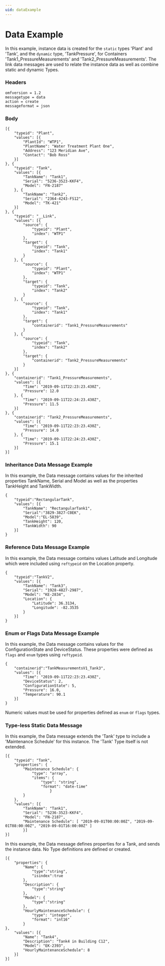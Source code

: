 ```yaml
---
uid: dataExample
---
```


# Data Example

	
In this example, instance data is created for the `static` types \'Plant\' and \'Tank\', and the `dynamic` type, \'TankPressure\', for Containers 
\'Tank1_PressureMeasurements\' and \'Tank2_PressureMeasurements\'. The link data messages are used to relate the instance data as well as combine static and dynamic Types.

### Headers

	omfversion = 1.2
	messagetype = data
	action = create
	messageformat = json

### Body

	[{
		"typeid": "Plant",
		"values": [{
			"PlantId": "WTP1",
			"PlantName": "Water Treatment Plant One",
			"Address": "123 Meridian Ave",
			"Contact": "Bob Ross"
		}]
	}, {
		"typeid": "Tank",
		"values": [{
			"TankName": "Tank1",
			"Serial": "5236-3523-KKF4",
			"Model": "FN-2187"
		}, {
			"TankName": "Tank2",
			"Serial": "2364-4243-FS12",
			"Model": "TK-421"			
		}]	
	}, {
		"typeid": "__Link",
		"values": [{
			"source": {
				"typeid": "Plant",
				"index": "WTP1"
			},
			"target": {
				"typeid": "Tank",
				"index": "Tank1"
			}
		}, {
			"source": {
				"typeid": "Plant",
				"index": "WTP1"
			},
			"target": {
				"typeid": "Tank",
				"index": "Tank2"
			}
		}, {
			"source": {
				"typeid": "Tank",
				"index": "Tank1"
			},
			"target": {
				"containerid": "Tank1_PressureMeasurements"
			}
		}, {
			"source": {
				"typeid": "Tank",
				"index": "Tank2"
			},
			"target": {
				"containerid": "Tank2_PressureMeasurements"
			}
		}]
	}, {
		"containerid": "Tank1_PressureMeasurements",
		"values": [{
			"Time": "2019-09-11T22:23:23.430Z",
			"Pressure": 12.0
		}, {
			"Time": "2019-09-11T22:24:23.430Z",
			"Pressure": 11.5
		}]
	}, {
		"containerid": "Tank2_PressureMeasurements",
		"values": [{
			"Time": "2019-09-11T22:23:23.430Z",
			"Pressure": 14.0
		}, {
			"Time": "2019-09-11T22:24:23.430Z",
			"Pressure": 15.1
		}]
	}]

### Inheritance Data Message Example

In this example, the Data message contains values for the inherited properties TankName, Serial and Model as well as the properties TankHeight and TankWidth.
 
	{
		"typeid":"RectangularTank",		
		"values": [{ 
			"TankName": "RectangularTank1",
			"Serial":"3829-3827-C0EK",
			"Model":"EL-5839",
			"TankHeight": 120,
			"TankWidth": 90
		}]
	}

### Reference Data Message Example

In this example, the Data message contains values Latitude and Longitude which were included using `reftypeid` on the Location property.

	{
		"typeid":"TankV2",		
		"values": [{ 
			"TankName": "Tank3",
			"Serial": "1928-4827-2987",
			"Model": "KE-2834",						
			"Location": {
				"Latitude": 36.3134,
				"Longitude": -82.3535
			}
		}]
	}
	
### Enum or Flags Data Message Example

In this example, the Data message contains values for the ConfigurationState and DeviceStatus. These properties were defined as `flags` and `enum` types using `reftypeid`. 

	{
		"containerid":"TankMeasurementsV1_Tank3",		
		"values": [{ 			
			"Time": "2019-09-11T22:23:23.430Z",
			"DeviceStatus": 2,
			"ConfigurationState": 5,
			"Pressure": 16.0,
			"Temperature": 90.1
		}]
	}

Numeric values must be used for properties defined as `enum` or `flags` types.
	
### Type-less Static Data Message

In this example, the Data message extends the 'Tank' type to include a 'Maintenance Schedule' for this instance. The 'Tank' Type itself is not extended.

	[{ 
		"typeid": "Tank",
		"properties": { 
			"Maintenance Schedule": {
				"type": "array",
				"items": {
					"type": "string",
					"format": "date-time"
                		}
			}
        }, 
		"values": [{ 
			"TankName": "Tank1", 
			"Serial": "5236-3523-KKF4", 
			"Model": "FN-2187",
			"Maintenance Schedule": [ "2019-09-01T00:00:00Z", "2019-09-01T08:00:00Z", "2019-09-01T16:00:00Z" ]
        	}] 
	}] 

In this example, the Data message defines properties for a Tank, and sends the instance data. No Type definitions are defined or created. 

	[{ 	   
		"properties": { 
			"Name": {
				"type":"string",
				"isindex":true
			},
			"Description": {
				"type":"string"
			},
			"Model": {
				"type":"string"
			},			
			"HourlyMaintenanceSchedule": {
				"type": "integer",
				"format": "int16"
			}
	}, 
		"values": [{ 
			"Name": "Tank4", 
			"Description": "Tank4 in Building C12", 
			"Model": "EK-2393",
			"HourlyMaintenanceSchedule": 8
		}] 
	}] 
